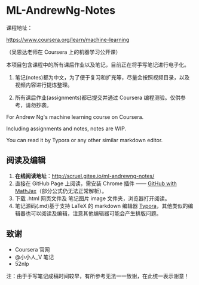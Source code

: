# ML-AndrewNg-Notes

课程地址：

https://www.coursera.org/learn/machine-learning

（吴恩达老师在 Coursera 上的机器学习公开课）



本项目包含课程中的所有课后作业以及笔记，目前正在将手写笔记进行电子化。

1. 笔记(notes)都为中文，为了便于复习和扩充等，尽量会按照视频目录，以及视频内容进行提炼整理。

2. 所有课后作业(assignments)都已提交并通过 Coursera 编程测验。仅供参考，请勿抄袭。


For Andrew Ng's machine learning course on Coursera.

Including assignments and notes, notes are WIP.

You can read it by Typora or any other similar markdown editor.


## 阅读及编辑

1. **在线阅读地址**：http://scruel.gitee.io/ml-andrewng-notes/
2. 直接在 GitHub Page 上阅读，需安装 Chrome 插件 —— [GitHub with MathJax][1]（部分公式仍无法正常解析）。
3. 下载 .html 网页文件及 笔记图片 image 文件夹，浏览器打开阅读。
4. 笔记源码(.md)基于支持 LaTeX 的 markdown 编辑器 [Typora][2]，其他类似的编辑器也可以阅读及编辑，注意其他编辑器可能会产生排版问题。



## 致谢

- Coursera 官网
- @小小人_V 笔记
- 52nlp



注：由于手写笔记成稿时间较早，有所参考无法一一致谢，在此统一表示谢意！

[1]: https://chrome.google.com/webstore/detail/ioemnmodlmafdkllaclgeombjnmnbima
[2]: https://typora.io/